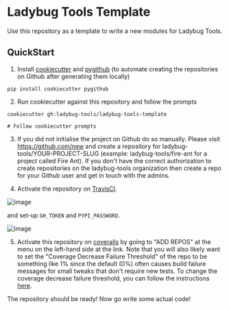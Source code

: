 # Ladybug Tools Template

Use this repository as a template to write a new modules for Ladybug Tools.

## QuickStart
1. Install [cookiecutter](https://cookiecutter.readthedocs.io/en/latest/readme.html) and [pygithub](https://pygithub.readthedocs.io/en/latest/introduction.html) (to automate creating the repositories on Github after generating them locally)
```console
pip install cookiecutter pygithub
```
2. Run cookiecutter against this repository and follow the prompts
```console
cookiecutter gh:ladybug-tools/ladybug-tools-template

# Follow cookiecutter prompts
```

3. If you did not initialise the project on Github do so manually. Please visit https://github.com/new and create a repository for ladybug-tools/YOUR-PROJECT-SLUG (example: ladybug-tools/fire-ant for a project called Fire Ant). If you don't have the correct authorization to create repositories on the ladybug-tools organization then create a repo for your Github user and get in touch with the admins.

4. Activate the repository on [TravisCI](https://travis-ci.org/).

  ![image](https://user-images.githubusercontent.com/2915573/61428579-bbed0180-a8f0-11e9-8a4e-3ae7816c24a5.png)

  and set-up `GH_TOKEN` and `PYPI_PASSWORD`.

  ![image](https://user-images.githubusercontent.com/2915573/61428637-0c645f00-a8f1-11e9-9e5a-55b7a71536ed.png)

5. Activate this repository on [coveralls](https://coveralls.io/) by going to "ADD REPOS"
at the menu on the left-hand side at the link. Note that you will also likely want to set
the "Coverage Decrease Failure Threshold" of the repo to be something like 1% since the
default (0%) often causes build failure messages for small tweaks that don't require new
tests. To change the coverage decrease failure threshold, you can follow the instructions
[here](https://github.com/deepchem/deepchem/issues/648).

The repository should be ready! Now go write some actual code!
